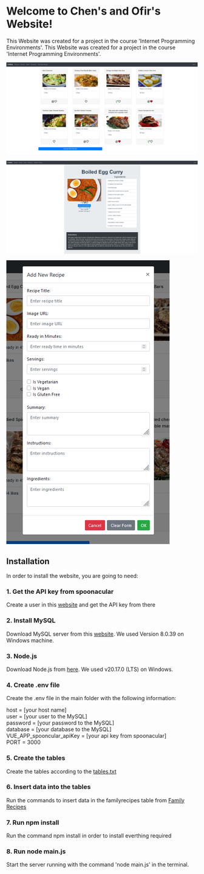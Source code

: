# Welcome to Chen's and Ofir's Website!
This Website was created for a project in the course 'Internet Programming Environments'.
This Website was created for a project in the course 'Internet Programming Environments'.

![alt text](txt_and_img_files/image.png)

![alt text](txt_and_img_files/image-3.png)

![alt text](txt_and_img_files/image-4.png)

## Installation
In order to install the website, you are going to need:

### 1. Get the API key from spoonacular
Create a user in this [website](spoonacular.com) and get the API key from there

### 2. Install MySQL
Download MySQL server from this [website](https://dev.mysql.com/downloads/installer/). We used Version 8.0.39 on Windows machine.

### 3. Node.js
Download Node.js from [here](https://nodejs.org/en/download/prebuilt-installer). We used v20.17.0 (LTS) on Windows.

### 4. Create .env file 
Create the .env file in the main folder with the following information:

host = [your host name]</br>
user = [your user to the MySQL]</br>
password = [your password to the MySQL]</br>
database = [your database to the MySQL]</br>
VUE_APP_spooncular_apiKey = [your api key from spoonacular]</br>
PORT = 3000

### 5. Create the tables
Create the tables according to the [tables.txt](./txt_and_img_files/tables.txt)

### 6. Insert data into the tables
Run the commands to insert data in the familyrecipes table from [Family Recipes](./txt_and_img_files/Family%20Recipes.txt)

### 7. Run npm install
Run the command npm install in order to install everthing required

### 8. Run node main.js
Start the server running with the command 'node main.js' in the terminal.